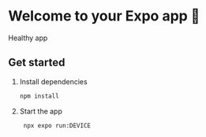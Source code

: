 # Welcome to your Expo app 👋
Healthy app

## Get started

1. Install dependencies

   ```bash
   npm install
   ```

2. Start the app

   ```bash
    npx expo run:DEVICE
   ```
